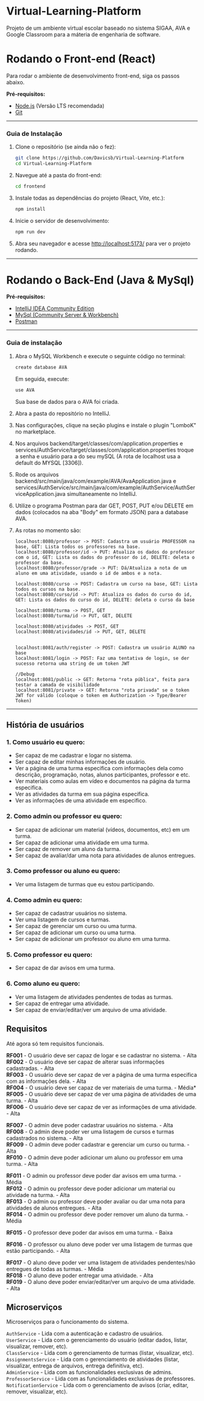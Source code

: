 # Virtual-Learning-Platform
Projeto de um ambiente virtual escolar baseado no sistema SIGAA, AVA e Google Classroom para a máteria de engenharia de software.

# Rodando o Front-end (React)

Para rodar o ambiente de desenvolvimento front-end, siga os passos abaixo.

**Pré-requisitos:**
* [Node.js](https://nodejs.org/) (Versão LTS recomendada)
* [Git](https://git-scm.com/)

---

### Guia de Instalação

1.  Clone o repositório (se ainda não o fez):
    ```bash
    git clone https://github.com/Davicsb/Virtual-Learning-Platform
    cd Virtual-Learning-Platform
    ```

2.  Navegue até a pasta do front-end:
    ```bash
    cd frontend
    ```

3.  Instale todas as dependências do projeto (React, Vite, etc.):
    ```bash
    npm install
    ```

4.  Inicie o servidor de desenvolvimento:
    ```bash
    npm run dev
    ```

5.  Abra seu navegador e acesse [http://localhost:5173/](http://localhost:5173/) para ver o projeto rodando.

---

# Rodando o Back-End (Java & MySql)

**Pré-requisitos:**
* [IntelliJ IDEA Community Edition](https://www.jetbrains.com/idea/download/?section=windows)
* [MySql (Community Server & Workbench)](https://dev.mysql.com/downloads/)
* [Postman](https://www.postman.com/downloads/)

---

### Guia de instalação

1.  Abra o MySQL Workbench e execute o seguinte código no terminal:
    ```bash
    create database AVA
    ```
    Em seguida, execute:
    ```bash
    use AVA
    ```
    Sua base de dados para o AVA foi criada.

2.  Abra a pasta do repositório no IntelliJ.  

3.  Nas configurações, clique na seção plugins e instale o plugin "LomboK" no marketplace.

4.  Nos arquivos backend/target/classes/com/application.properties e services/AuthService/target/classes/com/application.properties troque a senha e usuário para a do seu mySQL (A rota de localhost usa a default do MYSQL [3306]).

5.  Rode os arquivos backend/src/main/java/com/example/AVA/AvaApplication.java e services/AuthService/src/main/java/com/example/AuthService/AuthServiceApplication.java simultaneamente no IntelliJ.

6.  Utilize o programa Postman para dar GET, POST, PUT e/ou DELETE em dados (colocados na aba "Body" em formato JSON) para a database AVA.

7.  As rotas no momento são:  
    ```string
    localhost:8080/professor -> POST: Cadastra um usuário PROFESSOR na base, GET: Lista todos os professores na base.  
    localhost:8080/professor/id -> PUT: Atualiza os dados do professor com o id, GET: Lista os dados do professor do id, DELETE: deleta o professor da base.
    localhost:8080/professor/grade -> PUT: Dá/Atualiza a nota de um aluno em uma atividade, usando o id de ambos e a nota.
      
    localhost:8080/curso -> POST: Cadastra um curso na base, GET: Lista todos os cursos na base.
    localhost:8080/curso/id -> PUT: Atualiza os dados do curso do id, GET: Lista os dados do curso do id, DELETE: deleta o curso da base  
      
    localhost:8080/turma -> POST, GET
    localhost:8080/turma/id -> PUT, GET, DELETE

    localhost:8080/atividades -> POST, GET
    localhost:8080/atividades/id -> PUT, GET, DELETE


    localhost:8081/auth/register -> POST: Cadastra um usuário ALUNO na base
    localhost:8081/login -> POST: Faz uma tentativa de login, se der sucesso retorna uma string de um token JWT

    //Debug
    localhost:8081/public -> GET: Retorna "rota pública", feita para testar a camada de visibilidade
    localhost:8081/private -> GET: Retorna "rota privada" se o token JWT for válido (coloque o token em Authorization -> Type/Bearer Token)

    ```

---

## História de usuários

### 1. Como usuário eu quero:  
* Ser capaz de me cadastrar e logar no sistema.  
* Ser capaz de editar minhas informações de usuário.  
* Ver a página de uma turma especifica com informações dela como descrição, programação, notas, alunos participantes, professor e etc.  
* Ver materiais como aulas em vídeo e documentos na página da turma especifica.  
* Ver as atividades da turma em sua página especifica.  
* Ver as informações de uma atividade em especifico.  

### 2. Como admin ou professor eu quero:  
* Ser capaz de adicionar um material (vídeos, documentos, etc) em um turma.
* Ser capaz de adicionar uma atividade em uma turma.
* Ser capaz de remover um aluno da turma.
* Ser capaz de avaliar/dar uma nota para atividades de alunos entregues.

### 3. Como professor ou aluno eu quero:  
* Ver uma listagem de turmas que eu estou participando.
  
### 4. Como admin eu quero:  
* Ser capaz de cadastrar usuários no sistema.
* Ver uma listagem de cursos e turmas.
* Ser capaz de gerenciar um curso ou uma turma.
* Ser capaz de adicionar um curso ou uma turma.
* Ser capaz de adicionar um professor ou aluno em uma turma.
  
### 5. Como professor eu quero:  
* Ser capaz de dar avisos em uma turma.

### 6. Como aluno eu quero:
* Ver uma listagem de atividades pendentes de todas as turmas.
* Ser capaz de entregar uma atividade.
* Ser capaz de enviar/editar/ver um arquivo de uma atividade.

## Requisitos

Até agora só tem requisitos funcionais.

**RF001** - O usuário deve ser capaz de logar e se cadastrar no sistema. - Alta  
**RF002** - O usuário deve ser capaz de alterar suas informações cadastradas. - Alta  
**RF003** - O usuário deve ser capaz de ver a página de uma turma especifica com as informações dela. - Alta  
**RF004** - O usuário deve ser capaz de ver materiais de uma turma. - Média*  
**RF005** - O usuário deve ser capaz de ver uma página de atividades de uma turma. - Alta  
**RF006** - O usuário deve ser capaz de ver as informações de uma atividade. - Alta  

**RF007** - O admin deve poder cadastrar usuários no sistema. - Alta  
**RF008** - O admin deve poder ver uma listagem de cursos e turmas cadastrados no sistema. - Alta  
**RF009** - O admin deve poder cadastrar e gerenciar um curso ou turma. - Alta  
**RF010** - O admin deve poder adicionar um aluno ou professor em uma turma. - Alta  

**RF011** - O admin ou professor deve poder dar avisos em uma turma. - Média  
**RF012** - O admin ou professor deve poder adicionar um material ou atividade na turma. - Alta  
**RF013** - O admin ou professor deve poder avaliar ou dar uma nota para atividades de alunos entregues. - Alta  
**RF014** - O admin ou professor deve poder remover um aluno da turma. - Média  

**RF015** - O professor deve poder dar avisos em uma turma. - Baixa  

**RF016** - O professor ou aluno deve poder ver uma listagem de turmas que estão participando. - Alta  

**RF017** - O aluno deve poder ver uma listagem de atividades pendentes/não entregues de todas as turmas. - Média  
**RF018** - O aluno deve poder entregar uma atividade. - Alta  
**RF019** - O aluno deve poder enviar/editar/ver um arquivo de uma atividade. - Alta  


## Microserviços

Microserviços para o funcionamento do sistema.

`AuthService`         - Lida com a autenticação e cadastro de usuários.  
`UserService`         - Lida com o gerenciamento do usuário (editar dados, listar, visualizar, remover, etc).  
`ClassService`        - Lida com o gerenciamento de turmas (listar, visualizar, etc).  
`AssignmentsService`  - Lida com o gerenciamento de atividades (listar, visualizar, entrega de arquivos, entrega definitiva, etc).  
`AdminService`        - Lida com as funcionalidades exclusivas de admins.  
`ProfessorService`    - Lida com as funcionalidades exclusivas de professores.  
`NotificationService` - Lida com o gerenciamento de avisos (criar, editar, remover, visualizar, etc).  
